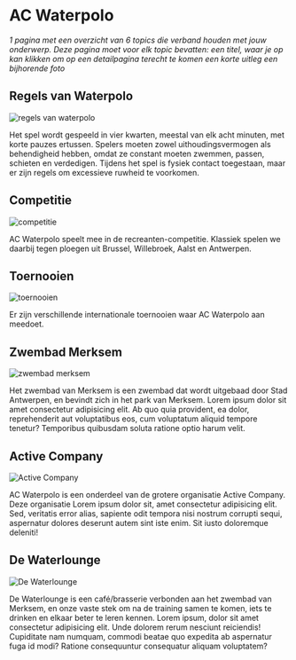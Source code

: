# AC Waterpolo

*1 pagina met een overzicht van 6 topics die verband houden met jouw onderwerp. Deze pagina moet voor elk topic bevatten:
een titel, waar je op kan klikken om op een detailpagina terecht te komen
een korte uitleg
een bijhorende foto*

## Regels van Waterpolo
![regels van waterpolo]()

Het spel wordt gespeeld in vier kwarten, meestal van elk acht minuten, met korte pauzes ertussen. Spelers moeten zowel uithoudingsvermogen als behendigheid hebben, omdat ze constant moeten zwemmen, passen, schieten en verdedigen. Tijdens het spel is fysiek contact toegestaan, maar er zijn regels om excessieve ruwheid te voorkomen.

## Competitie
![competitie]()

AC Waterpolo speelt mee in de recreanten-competitie. Klassiek spelen we daarbij tegen ploegen uit Brussel, Willebroek, Aalst en Antwerpen.

## Toernooien
![toernooien]()

Er zijn verschillende internationale toernooien waar AC Waterpolo aan meedoet.

## Zwembad Merksem
![zwembad merksem]()

Het zwembad van Merksem is een zwembad dat wordt uitgebaad door Stad Antwerpen, en bevindt zich in het park van Merksem. Lorem ipsum dolor sit amet consectetur adipisicing elit. Ab quo quia provident, ea dolor, reprehenderit aut voluptatibus eos, cum voluptatum aliquid tempore tenetur? Temporibus quibusdam soluta ratione optio harum velit.

## Active Company
![Active Company]()

AC Waterpolo is een onderdeel van de grotere organisatie Active Company. Deze organisatie Lorem ipsum dolor sit, amet consectetur adipisicing elit. Sed, veritatis error alias, sapiente odit tempora nisi nostrum corrupti sequi, aspernatur dolores deserunt autem sint iste enim. Sit iusto doloremque deleniti!

## De Waterlounge
![De Waterlounge]()

De Waterlounge is een café/brasserie verbonden aan het zwembad van Merksem, en onze vaste stek om na de training samen te komen, iets te drinken en elkaar beter  te leren kennen. Lorem ipsum, dolor sit amet consectetur adipisicing elit. Unde dolorem rerum nesciunt reiciendis! Cupiditate nam numquam, commodi beatae quo expedita ab aspernatur fuga id modi? Ratione consequuntur consequatur aliquam voluptatem?